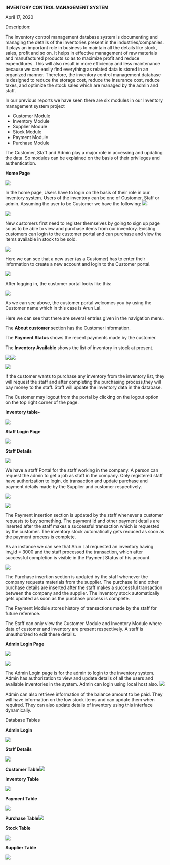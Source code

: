                                                 

**INVENTORY CONTROL MANAGEMENT SYSTEM**

April 17, 2020




Description:

The inventory control management database system is documenting and managing the details of the inventories present in the industries/companies. It plays an important role in business to maintain all the details like stock, sales, profit and so on. It helps in effective management of raw materials and manufactured products so as to maximize profit and reduce expenditures. This will also result in more efficiency and less maintenance because we can easily find everything as related data is stored in an organized manner. Therefore, the inventory control management database is designed to reduce the storage cost, reduce the insurance cost, reduce taxes, and optimize the stock sales which are managed by the admin and staff.

In our previous reports we have seen there are six modules in our Inventory management system project

- Customer Module
- Inventory Module
- Supplier Module
- Stock Module
- Payment Module
- Purchase Module

The Customer, Staff and Admin play a major role in accessing and updating the data. So modules can be explained on the basis of their privileges and authentication.

**Home Page**

![](Aspose.Words.cc79727f-b643-41ca-9f04-e78755625ec7.001.png)

In the home page, Users have to login on the basis of their role in our inventory system. Users of the inventory can be one of Customer, Staff or admin. Assuming the user to be Customer we have the following: ![](Aspose.Words.cc79727f-b643-41ca-9f04-e78755625ec7.002.png)

![](Aspose.Words.cc79727f-b643-41ca-9f04-e78755625ec7.003.png)

New customers first need to register themselves by going to sign up page so as to be able to view and purchase items from our inventory. Existing customers can login to the customer portal and can purchase and view the items available in stock to be sold.


![](Aspose.Words.cc79727f-b643-41ca-9f04-e78755625ec7.004.png)

Here we can see that a new user (as a Customer) has to enter their   information to create a new account and login to the Customer portal.

![](Aspose.Words.cc79727f-b643-41ca-9f04-e78755625ec7.005.png)




After logging in, the customer portal looks like this:

![](Aspose.Words.cc79727f-b643-41ca-9f04-e78755625ec7.006.png)

As we can see above, the customer portal welcomes you by using the Customer name which in this case is Arun Lal.

Here we can see that there are several entries given in the navigation menu.

The **About customer** section has the Customer information.

The **Payment Status** shows the recent payments made by the customer.

The **Inventory Available** shows the list of inventory in stock at present.


![](Aspose.Words.cc79727f-b643-41ca-9f04-e78755625ec7.007.png)![](Aspose.Words.cc79727f-b643-41ca-9f04-e78755625ec7.008.png)

![](Aspose.Words.cc79727f-b643-41ca-9f04-e78755625ec7.009.png)






If the customer wants to purchase any inventory from the inventory list, they will request the staff and after completing the purchasing process,they will pay money to the staff. Staff will update the inventory data in the database.

The Customer may logout from the portal by clicking on the logout option on the top right corner of the page.

**Inventory table-**

![](Aspose.Words.cc79727f-b643-41ca-9f04-e78755625ec7.010.png)

**Staff Login Page**

![](Aspose.Words.cc79727f-b643-41ca-9f04-e78755625ec7.011.png)

**Staff Details**

![](Aspose.Words.cc79727f-b643-41ca-9f04-e78755625ec7.012.png)

We have a staff Portal for the staff working in the company. A person can request the admin to get a job as staff in the company. Only registered staff have authorization to login, do transaction and update purchase and payment details made by the Supplier and customer respectively. 

![](Aspose.Words.cc79727f-b643-41ca-9f04-e78755625ec7.013.png)

![](Aspose.Words.cc79727f-b643-41ca-9f04-e78755625ec7.014.png)





The Payment insertion section is updated by the staff whenever a customer requests to buy something. The payment Id and other payment details are inserted after the staff makes a successful transaction which is requested by the customer. The inventory stock automatically gets reduced as soon as the payment process is complete.

As an instance we can see that Arun Lal requested an inventory having inv\_id = 3000 and the staff processed the transaction, which after successful completion is visible in the Payment Status of his account.




![](Aspose.Words.cc79727f-b643-41ca-9f04-e78755625ec7.015.png)

The Purchase insertion section is updated by the staff whenever the company requests materials from the supplier. The purchase Id and other purchase details are inserted after the staff makes a successful transaction between the company and the supplier. The inventory stock automatically gets updated as soon as the purchase process is complete.

The Payment Module stores history of transactions made by the staff for future reference.

The Staff can only view the Customer Module and Inventory Module where data of customer and inventory are present respectively. A staff is unauthorized to edit these details.




**Admin Login Page**

![](Aspose.Words.cc79727f-b643-41ca-9f04-e78755625ec7.016.png)



![](Aspose.Words.cc79727f-b643-41ca-9f04-e78755625ec7.017.png)

The Admin Login page is for the admin to login to the inventory system. Admin has authorization to view and update details of all the users and available inventories in the system. Admin can login using local host also. ![](Aspose.Words.cc79727f-b643-41ca-9f04-e78755625ec7.018.png)

Admin can also retrieve information of the balance amount to be paid. They will have information on the low stock items and can update them when required. They can also update details of inventory using this interface dynamically.

Database Tables

**Admin Login**

![](Aspose.Words.cc79727f-b643-41ca-9f04-e78755625ec7.019.png)

**Staff Details**

![](Aspose.Words.cc79727f-b643-41ca-9f04-e78755625ec7.020.png)

**Customer Table![](Aspose.Words.cc79727f-b643-41ca-9f04-e78755625ec7.021.png)**

**Inventory Table**

![](Aspose.Words.cc79727f-b643-41ca-9f04-e78755625ec7.022.png)

**Payment Table**

![](Aspose.Words.cc79727f-b643-41ca-9f04-e78755625ec7.023.png)

**Purchase Table![](Aspose.Words.cc79727f-b643-41ca-9f04-e78755625ec7.024.png)**



**Stock Table**

![](Aspose.Words.cc79727f-b643-41ca-9f04-e78755625ec7.025.png)






**Supplier Table**

![](Aspose.Words.cc79727f-b643-41ca-9f04-e78755625ec7.026.png)


